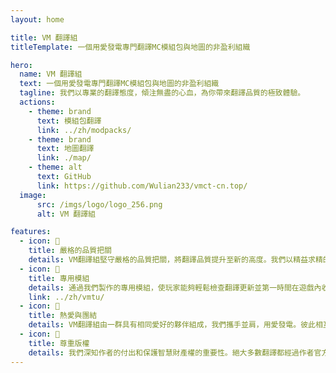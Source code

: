 ```yaml
---
layout: home

title: VM 翻譯組
titleTemplate: 一個用愛發電專門翻譯MC模組包與地圖的非盈利組織

hero:
  name: VM 翻譯組
  text: 一個用愛發電專門翻譯MC模組包與地圖的非盈利組織
  tagline: 我們以專業的翻譯態度，傾注無盡的心血，為你帶來翻譯品質的極致體驗。
  actions:
    - theme: brand
      text: 模組包翻譯
      link: ../zh/modpacks/
    - theme: brand
      text: 地圖翻譯
      link: ./map/
    - theme: alt
      text: GitHub
      link: https://github.com/Wulian233/vmct-cn.top/
  image:
      src: /imgs/logo/logo_256.png
      alt: VM 翻譯組

features:
  - icon: 📝
    title: 嚴格的品質把關
    details: VM翻譯組堅守嚴格的品質把關，將翻譯品質提升至新的高度。我們以精益求精的態度，追求每一個細節的完美。從翻譯準確性到文化本土化，每一個環節都經過嚴密的審查與校對。
  - icon: 🔔
    title: 專用模組
    details: 通過我們製作的專用模組，使玩家能夠輕鬆檢查翻譯更新並第一時間在遊戲內收到通知。我們的專用模組旨在為玩家提供更便捷、即時的翻譯更新內容。
    link: ../zh/vmtu/
  - icon: 🤝
    title: 熱愛與團結
    details: VM翻譯組由一群具有相同愛好的夥伴組成，我們攜手並肩，用愛發電。彼此相互支持，建立並成為一個無堅不摧的團隊。
  - icon: 📖
    title: 尊重版權️
    details: 我們深知作者的付出和保護智慧財產權的重要性。絕大多數翻譯都經過作者官方授權，不分發遊戲本體。僅提供中文化更新檔下載，最大程度保證作者權益得到保障。
---
```

